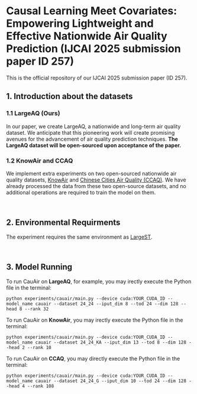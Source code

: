 # Causal Learning Meet Covariates: Empowering Lightweight and Effective Nationwide Air Quality Prediction (IJCAI 2025 submission paper ID 257)
This is the official repository of our IJCAI 2025 submission paper (ID 257). 

## 1. Introduction about the datasets
### 1.1 LargeAQ (Ours)
In our paper, we create LargeAQ, a nationwide and long-term air quality dataset. We anticipate that this pioneering work will create promising avenues for the advancement of air quality prediction techniques. **The LargeAQ dataset will be open-sourced upon acceptance of the paper.**

### 1.2 KnowAir and CCAQ
We implement extra experiments on two open-sourced nationwide air quality datasets, [KnowAir](https://github.com/shuowang-ai/PM2.5-GNN) and [Chinese Cities Air Quality (CCAQ)](https://github.com/Friger/GAGNN). We have already processed the data from these two open-source datasets, and no additional operations are required to train the model on them.

<br>

## 2. Environmental Requirments
The experiment requires the same environment as [LargeST](https://github.com/liuxu77/LargeST/blob/main).

<br>

## 3. Model Running
To run CauAir on <b>LargeAQ</b>, for example, you may irectly execute the Python file in the terminal:
```
python experiments/cauair/main.py --device cuda:YOUR_CUDA_ID --model_name cauair --dataset 24_24 --iput_dim 8 --tod 24 --dim 128 --head 8 --rank 32
```
To run CauAir on <b>KnowAir</b>, you may irectly execute the Python file in the terminal:
```
python experiments/cauair/main.py --device cuda:YOUR_CUDA_ID --model_name cauair --dataset 24_24_KA --iput_dim 13 --tod 8 --dim 128 --head 2 --rank 10
```
To run CauAir on <b>CCAQ</b>, you may directly execute the Python file in the terminal:
```
python experiments/cauair/main.py --device cuda:YOUR_CUDA_ID --model_name cauair --dataset 24_24_G --iput_dim 10 --tod 24 --dim 128 --head 4 --rank 108
```
